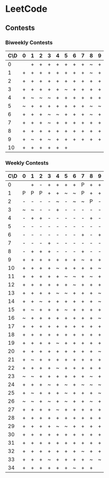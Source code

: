 # LeetCode

## Contests

### Biweekly Contests

| C\D | 0 | 1 | 2 | 3 | 4 | 5 | 6 | 7 | 8 | 9 |
| --- | --- | --- | --- | --- | --- | --- | --- | --- | --- | --- |
| 0 |   | + | + | + | + | + | + | + | ~ | + |
| 1 | + | + | + | + | + | + | + | + | ~ | + |
| 2 | + | + | + | + | + | + | + | + | + | + |
| 3 | + | + | + | + | + | ~ | + | + | + | + |
| 4 | + | ~ | ~ | ~ | + | + | + | + | + | + |
| 5 | ~ | + | + | + | + | + | + | + | ~ | ~ |
| 6 | + | + | + | ~ | ~ | + | + | + | ~ | + |
| 7 | + | + | + | ~ | + | + | + | + | + | + |
| 8 | + | + | + | + | + | + | + | + | + | + |
| 9 | + | ~ | + | ~ | + | + | + | + | + | + |
| 10 | + | + | + | + | + | + |   |   |   |   |

### Weekly Contests

| C\D | 0 | 1 | 2 | 3 | 4 | 5 | 6 | 7 | 8 | 9 |
| --- | --- | --- | --- | --- | --- | --- | --- | --- | --- | --- |
| 0 |   | + | - | + | + | + | + | P | + | + |
| 1 | P | P | P | + | + | ~ | ~ | P | + | + |
| 2 | - | - | - | - | ~ | - | ~ | ~ | P | - |
| 3 | ~ | ~ | - | - | + | - | - | - | - | - |
| 4 | - | + | + | - | - | - | - | - | + | - |
| 5 | - | - | - | - | - | - | - | - | - | - |
| 6 | - | - | - | - | - | - | - | + | - | + |
| 7 | - | - | - | + | - | - | - | - | - | - |
| 8 | - | + | + | + | - | - | - | + | - | - |
| 9 | + | + | + | + | + | + | + | ~ | + | + |
| 10 | + | + | + | + | ~ | + | + | + | + | ~ |
| 11 | + | + | + | + | + | ~ | ~ | + | ~ | + |
| 12 | + | + | + | + | + | + | ~ | + | + | + |
| 13 | + | + | + | + | ~ | ~ | + | + | + | ~ |
| 14 | + | + | ~ | + | + | + | + | + | + | ~ |
| 15 | + | ~ | + | + | + | ~ | + | + | + | + |
| 16 | ~ | + | + | + | + | + | + | + | + | ~ |
| 17 | + | + | + | + | + | + | + | + | + | + |
| 18 | + | + | + | + | + | + | + | + | + | + |
| 19 | + | + | + | + | ~ | + | + | + | + | + |
| 20 | + | + | + | + | + | + | + | + | + | ~ |
| 21 | + | ~ | + | + | + | + | + | + | + | + |
| 22 | + | + | + | + | ~ | + | + | + | + | + |
| 23 | ~ | ~ | + | + | + | + | + | + | ~ | + |
| 24 | + | + | + | ~ | + | ~ | + | ~ | ~ | ~ |
| 25 | + | ~ | + | + | + | ~ | + | + | + | ~ |
| 26 | ~ | ~ | + | ~ | + | ~ | + | + | ~ | + |
| 27 | + | + | + | + | ~ | + | + | + | + | + |
| 28 | + | + | + | + | + | + | + | + | + | + |
| 29 | + | + | + | + | ~ | ~ | + | + | + | + |
| 30 | + | + | + | + | + | + | + | + | + | + |
| 31 | + | + | + | + | + | + | + | + | + | + |
| 32 | + | + | + | + | + | + | + | ~ | + | + |
| 33 | + | + | + | ~ | + | + | + | + | ~ | ~ |
| 34 | + | + | + | + | + | + | ~ | + | + |   |
